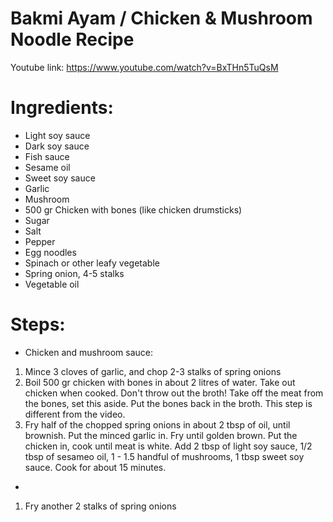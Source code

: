 # Bakmi Ayam / Chicken & Mushroom Noodle Recipe
Youtube link: https://www.youtube.com/watch?v=BxTHn5TuQsM

# Ingredients:
* Light soy sauce
* Dark soy sauce
* Fish sauce
* Sesame oil
* Sweet soy sauce
* Garlic
* Mushroom
* 500 gr Chicken with bones (like chicken drumsticks)
* Sugar
* Salt
* Pepper
* Egg noodles
* Spinach or other leafy vegetable
* Spring onion, 4-5 stalks
* Vegetable oil

# Steps:

* Chicken and mushroom sauce:
1. Mince 3 cloves of garlic, and chop 2-3 stalks of spring onions
2. Boil 500 gr chicken with bones in about 2 litres of water. Take out chicken when cooked. Don't throw out the broth! Take off the meat from the bones, set this aside. Put the bones back in the broth. This step is different from the video.
3. Fry half of the chopped spring onions in about 2 tbsp of oil, until brownish. Put the minced garlic in. Fry until golden brown. Put the chicken in, cook until meat is white. Add 2 tbsp of light soy sauce, 1/2 tbsp of sesameo oil, 1 - 1.5 handful of mushrooms, 1 tbsp sweet soy sauce. Cook for about 15 minutes.

* 
1. Fry another 2 stalks of spring onions
